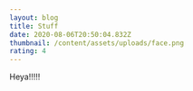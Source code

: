 ```yaml
---
layout: blog
title: Stuff
date: 2020-08-06T20:50:04.832Z
thumbnail: /content/assets/uploads/face.png
rating: 4
---
```

Heya!!!!!